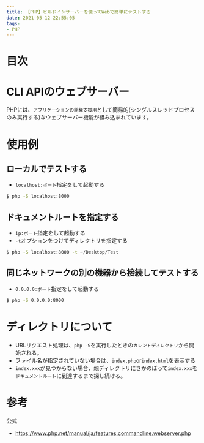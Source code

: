 ```yaml
---
title: 【PHP】ビルドインサーバーを使ってWebで簡単にテストする
date: 2021-05-12 22:55:05
tags:
- PHP
---
```

# 目次
<!-- toc -->
<!-- more -->

# CLI APIのウェブサーバー
PHPには、`アプリケーションの開発支援用`として簡易的(シングルスレッドプロセスのみ実行する)なウェブサーバー機能が組み込まれています。

# 使用例
## ローカルでテストする
- `localhost:ポート`指定をして起動する
```bash
$ php -S localhost:8000
```

## ドキュメントルートを指定する
- `ip:ポート`指定をして起動する
- `-t`オプションをつけてディレクトリを指定する
```bash
$ php -S localhost:8000 -t ~/Desktop/Test
```

## 同じネットワークの別の機器から接続してテストする
- `0.0.0.0:ポート`指定をして起動する
```bash
$ php -S 0.0.0.0:8000
```

# ディレクトリについて
- URLリクエスト処理は、`php -S`を実行したときの`カレントディレクトリ`から開始される。
- ファイル名が指定されていない場合は、`index.php`or`index.html`を表示する
- `index.xxx`が見つからない場合、親ディレクトリにさかのぼって`index.xxx`を`ドキュメントルート`に到達するまで探し続ける。

# 参考
公式
- https://www.php.net/manual/ja/features.commandline.webserver.php

